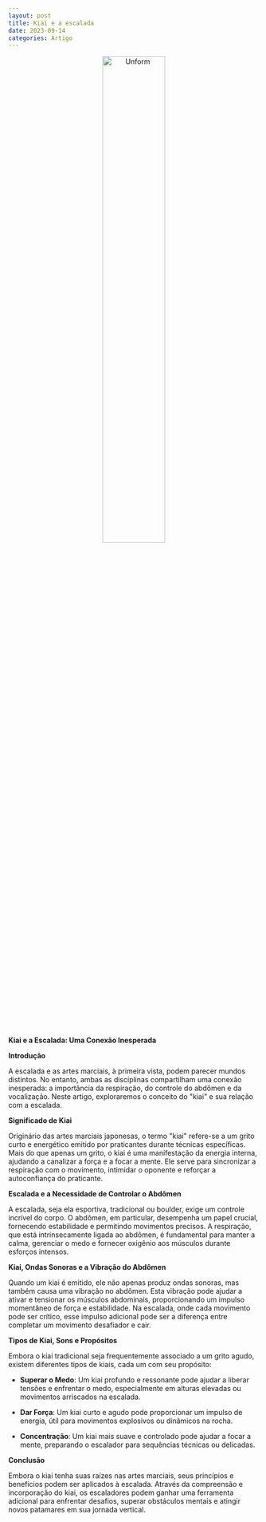 ```yaml
---
layout: post
title: Kiai e a escalada
date: 2023-09-14
categories: Artigo
---
```


<p align="center">
<img src="{{ site.baseurl }}/images/2023-09-14-Kiai-e-a-escalada.png" height="50%" width="50%" alt="Unform" />
</p>

**Kiai e a Escalada: Uma Conexão Inesperada**

**Introdução**

A escalada e as artes marciais, à primeira vista, podem parecer mundos distintos. No entanto, ambas as disciplinas compartilham uma conexão inesperada: a importância da respiração, do controle do abdômen e da vocalização. Neste artigo, exploraremos o conceito do "kiai" e sua relação com a escalada.

**Significado de Kiai**

Originário das artes marciais japonesas, o termo "kiai" refere-se a um grito curto e energético emitido por praticantes durante técnicas específicas. Mais do que apenas um grito, o kiai é uma manifestação da energia interna, ajudando a canalizar a força e a focar a mente. Ele serve para sincronizar a respiração com o movimento, intimidar o oponente e reforçar a autoconfiança do praticante.

**Escalada e a Necessidade de Controlar o Abdômen**

A escalada, seja ela esportiva, tradicional ou boulder, exige um controle incrível do corpo. O abdômen, em particular, desempenha um papel crucial, fornecendo estabilidade e permitindo movimentos precisos. A respiração, que está intrinsecamente ligada ao abdômen, é fundamental para manter a calma, gerenciar o medo e fornecer oxigênio aos músculos durante esforços intensos.

**Kiai, Ondas Sonoras e a Vibração do Abdômen**

Quando um kiai é emitido, ele não apenas produz ondas sonoras, mas também causa uma vibração no abdômen. Esta vibração pode ajudar a ativar e tensionar os músculos abdominais, proporcionando um impulso momentâneo de força e estabilidade. Na escalada, onde cada movimento pode ser crítico, esse impulso adicional pode ser a diferença entre completar um movimento desafiador e cair.

**Tipos de Kiai, Sons e Propósitos**

Embora o kiai tradicional seja frequentemente associado a um grito agudo, existem diferentes tipos de kiais, cada um com seu propósito:

- **Superar o Medo**: Um kiai profundo e ressonante pode ajudar a liberar tensões e enfrentar o medo, especialmente em alturas elevadas ou movimentos arriscados na escalada.
  
- **Dar Força**: Um kiai curto e agudo pode proporcionar um impulso de energia, útil para movimentos explosivos ou dinâmicos na rocha.
  
- **Concentração**: Um kiai mais suave e controlado pode ajudar a focar a mente, preparando o escalador para sequências técnicas ou delicadas.

**Conclusão**

Embora o kiai tenha suas raízes nas artes marciais, seus princípios e benefícios podem ser aplicados à escalada. Através da compreensão e incorporação do kiai, os escaladores podem ganhar uma ferramenta adicional para enfrentar desafios, superar obstáculos mentais e atingir novos patamares em sua jornada vertical.
